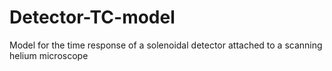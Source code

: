 # Detector-TC-model
Model for the time response of a solenoidal detector attached to a scanning helium microscope
